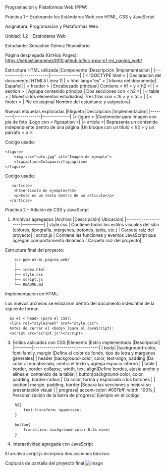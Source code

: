Programación y Plataformas Web (PPW)

Práctica 1 – Explorando los Estándares Web con HTML, CSS y JavaScript

Asignatura: Programación y Plataformas Web

Unidad: 1.2 – Estándares Web

Estudiante: Sebastián Gómez Repositorio:

Página desplegada (GitHub Pages): https://sebastiangomez0910.github.io/icc-ppw-u1-mi_pagina_web/ 

Estructura HTML utilizada
|Componente	|Descripción	|Implementación |
|-----------|-------------|---------------|
| < !DOCTYPE html > |	Declaración del documento| HTML5	Línea 1|
| < html lang="es" > |	Idioma del documento|	Español|
| < header > |	Encabezado principal|	Contiene < h1 > y < h2 >|
| < section > |	Agrupa contenido principal|	Dos secciones con < h2 >|
| < table > |	Muestra los elementos estudiados|	Tres filas con < th > y < td >  |
| < footer > |	Pie de página|	Nombre del estudiante y asignatura|

Nuevas etiquetas exploradas
|Etiqueta	|Descripción	|Implementación|
|---------|-------------|--------------|
|< figure > |Contenedor para imagen con pie de foto	|Logo con < figcaption >|
|< article >|	Representa un contenido independiente dentro de una página	|Un bloque con un título < h2 > y un párrafo < p >|

Codigo usado:

    <figure>
        <img src="coto.jpg" alt="Imagen de ejemplo">
        <figcaption>Cotopaxi</figcaption>
    </figure>

Codigo usado:

       <article>
        <h3>Articulo de ejemplo</h3>
        <p>Este es un texto dentro de un articulo</p>
      </article>

Práctica 2 – Adición de CSS y JavaScript
1. Archivos agregados
      |Archivo	|Descripción|	Ubicación|
      |-------|-------------|-----------|
      | style.css |	Contiene todos los estilos visuales del sitio (colores, tipografía, márgenes, botones, tabla, etc.) |	Carpeta raíz del proyecto|
      | script.js |	Contiene las funciones y eventos JavaScript que agregan comportamiento dinámico |	Carpeta raíz del proyecto|

Estructura final del proyecto:

        icc-ppw-u1-mi_pagina_web/
        │
        ├── index.html
        ├── style.css
        ├── script.js
        └── README.md
Implementacion en HTML:

Los nuevos archivos se enlazaron dentro del documento index.html de la siguiente forma:

      En el < head> (para el CSS):
      <link rel="stylesheet" href="style.css">
      Antes de cerrar el <body> (para el JavaScript):
      <script src="script.js"></script>

3. Estilos aplicados con CSS
      |Elemento	|Estilo implementado	|Descripción|
      |---------|---------------------|-----------|
      | body|		|background-color, font-family, margin |Define el color de fondo, tipo de letra y márgenes generales|
      | header	|background-color, color, text-align, padding	|Da color al encabezado, centra el texto y agrega espacio interno |
      | table	|	border, border-collapse, width, text-align|Define bordes, ajusta ancho y alinea el contenido de la tabla| 
      | button|background-color, color, padding, border-radius | Da color, forma y espaciado a los botones |
      | section|	margin, padding, border	|Separa las secciones y mejora su presentación visual |
      | progress|	accent-color: #007bff; width: 100%;|	Personalización de la barra de progreso|
Ejemplo en el codigo

        h2{
            text-transform: uppercase;
        }
        
        button{
            transition: background-color 0.3s ease;
        }
4. Interactividad agregada con JavaScript

El archivo script.js incorpora dos acciones básicas:



Capturas de pantalla del proyecto final
<img width="1104" height="1035" alt="image" src="https://github.com/user-attachments/assets/1153ef07-1236-4b1d-a6de-432527ac7250" />



